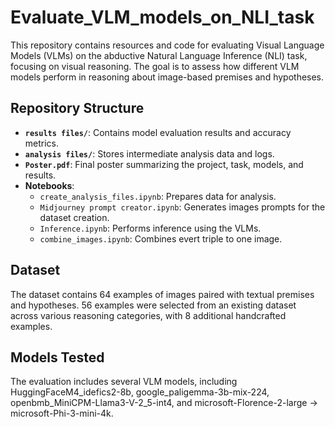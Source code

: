 # Evaluate_VLM_models_on_NLI_task

This repository contains resources and code for evaluating Visual Language Models (VLMs) on the abductive Natural Language Inference (NLI) task, focusing on visual reasoning. The goal is to assess how different VLM models perform in reasoning about image-based premises and hypotheses.

## Repository Structure

- **`results files/`**: Contains model evaluation results and accuracy metrics.
- **`analysis files/`**: Stores intermediate analysis data and logs.
- **`Poster.pdf`**: Final poster summarizing the project, task, models, and results.
- **Notebooks**:
  - `create_analysis_files.ipynb`: Prepares data for analysis.
  - `Midjourney prompt creator.ipynb`: Generates images prompts for the dataset creation.
  - `Inference.ipynb`: Performs inference using the VLMs.
  - `combine_images.ipynb`: Combines evert triple to one image.

## Dataset

The dataset contains 64 examples of images paired with textual premises and hypotheses. 
56 examples were selected from an existing dataset across various reasoning categories, with 8 additional handcrafted examples.

## Models Tested

The evaluation includes several VLM models, including 
HuggingFaceM4_idefics2-8b, 
google_paligemma-3b-mix-224, 
openbmb_MiniCPM-Llama3-V-2_5-int4, 
and microsoft-Florence-2-large -> microsoft-Phi-3-mini-4k.
